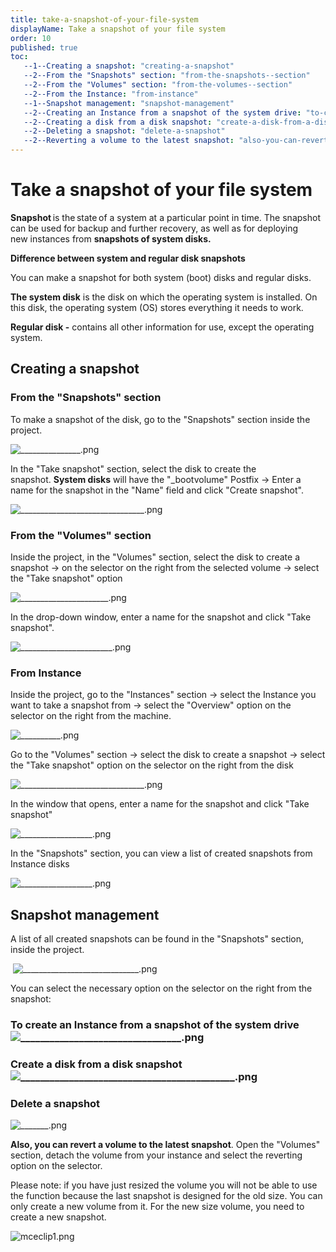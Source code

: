```yaml
---
title: take-a-snapshot-of-your-file-system
displayName: Take a snapshot of your file system
order: 10
published: true
toc:
   --1--Creating a snapshot: "creating-a-snapshot"
   --2--From the "Snapshots" section: "from-the-snapshots--section"
   --2--From the "Volumes" section: "from-the-volumes--section"
   --2--From the Instance: "from-instance"
   --1--Snapshot management: "snapshot-management"
   --2--Creating an Instance from a snapshot of the system drive: "to-create-an-instance-from-a-snapshot-of-the-system-drive"
   --2--Creating a disk from a disk snapshot: "create-a-disk-from-a-disk-snapshot"
   --2--Deleting a snapshot: "delete-a-snapshot"
   --2--Reverting a volume to the latest snapshot: "also-you-can-revert-a-volume-to-the-latest-snapshot--open-the--volumes--section--detach-the-volume-from-your-instance-and-select-the-reverting-option-on-the-selector"
---
```

# Take a snapshot of your file system

**Snapshot** is the state of a system at a particular point in time. The snapshot can be used for backup and further recovery, as well as for deploying new instances from **snapshots of system disks.** 

**Difference between system and regular disk snapshots** 

You can make a snapshot for both system (boot) disks and regular disks. 

**The system disk** is the disk on which the operating system is installed. On this disk, the operating system (OS) stores everything it needs to work.  

**Regular disk -** contains all other information for use, except the operating system.  

## **Creating a snapshot** 

### **From the** **"Snapshots"** **section** 

To make a snapshot of the disk, go to the "Snapshots" section inside the project.  

<img src="https://assets.gcore.pro/docs/cloud/virtual-instances/snapshots/take-a-snapshot-of-your-file-system/_______________.png" alt="_______________.png">

In the "Take snapshot" section, select the disk to create the snapshot. **System disks** will have the "_bootvolume" Postfix -> Enter a name for the snapshot in the "Name" field and click "Create snapshot". 

<img src="https://assets.gcore.pro/docs/cloud/virtual-instances/snapshots/take-a-snapshot-of-your-file-system/_______________________________.png" alt="_______________________________.png">

### **From the "Volumes" section** 

Inside the project, in the "Volumes" section, select the disk to create a snapshot -> on the selector on the right from the selected volume -> select the "Take snapshot" option 

<img src="https://assets.gcore.pro/docs/cloud/virtual-instances/snapshots/take-a-snapshot-of-your-file-system/______________________.png" alt="______________________.png">

In the drop-down window, enter a name for the snapshot and click "Take snapshot". 

<img src="https://assets.gcore.pro/docs/cloud/virtual-instances/snapshots/take-a-snapshot-of-your-file-system/_______________________.png" alt="_______________________.png">

### **From Instance** 

Inside the project, go to the "Instances" section -> select the Instance you want to take a snapshot from -> select the "Overview" option on the selector on the right from the machine. 

<img src="https://assets.gcore.pro/docs/cloud/virtual-instances/snapshots/take-a-snapshot-of-your-file-system/__________.png" alt="__________.png">

Go to the "Volumes" section -> select the disk to create a snapshot -> select the "Take snapshot" option on the selector on the right from the disk 

<img src="https://assets.gcore.pro/docs/cloud/virtual-instances/snapshots/take-a-snapshot-of-your-file-system/_______________________________.png" alt="_______________________________.png">

In the window that opens, enter a name for the snapshot and click "Take snapshot" 

<img src="https://assets.gcore.pro/docs/cloud/virtual-instances/snapshots/take-a-snapshot-of-your-file-system/__________________.png" alt="__________________.png"> 

In the "Snapshots" section, you can view a list of created snapshots from Instance disks 

<img src="https://assets.gcore.pro/docs/cloud/virtual-instances/snapshots/take-a-snapshot-of-your-file-system/__________________.png" alt="__________________.png">

## **Snapshot management** 

A list of all created snapshots can be found in the "Snapshots" section, inside the project. 

 <img src="https://assets.gcore.pro/docs/cloud/virtual-instances/snapshots/take-a-snapshot-of-your-file-system/_____________________________.png" alt="_____________________________.png">

You can select the necessary option on the selector on the right from the snapshot: 

### **To create an Instance from a snapshot of the system drive** <img src="https://assets.gcore.pro/docs/cloud/virtual-instances/snapshots/take-a-snapshot-of-your-file-system/_________________________________.png" alt="_________________________________.png">
    
### **Create a disk from a disk snapshot** <img src="https://assets.gcore.pro/docs/cloud/virtual-instances/snapshots/take-a-snapshot-of-your-file-system/____________________________________________.png" alt="____________________________________________.png">
    
### **Delete a snapshot**
    
<img src="https://assets.gcore.pro/docs/cloud/virtual-instances/snapshots/take-a-snapshot-of-your-file-system/_______.png" alt="_______.png">

**Also, you can revert a volume to the latest snapshot**. Open the "Volumes" section, detach the volume from your instance and select the reverting option on the selector.

Please note: if you have just resized the volume you will not be able to use the function because the last snapshot is designed for the old size. You can only create a new volume from it. For the new size volume, you need to create a new snapshot.

<img src="https://assets.gcore.pro/docs/cloud/virtual-instances/snapshots/take-a-snapshot-of-your-file-system/mceclip1.png" alt="mceclip1.png">